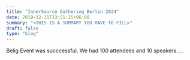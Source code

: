 ```yaml
---
title: "InnerSource Gathering Berlin 2024"
date: 2019-12-31T13:51:25+06:00
summary: "<THIS IS A SUMMARY YOU HAVE TO FILL>"
draft: false
type: "blog"
---
```


Belig Event was succcessful. We had 100 attendees and 10 speakers.....

